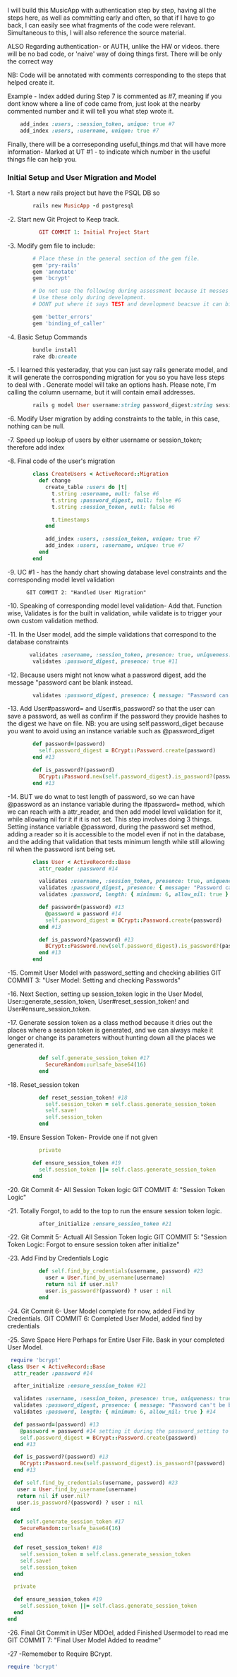 I will build this MusicApp with authentication step by step, having all the steps here, as well as committing early and often, so that if I have to go back, I can easily see what fragments of the code were relevant. Simultaneous to this, I will also reference the source material.

ALSO Regarding authentication- or AUTH,
unlike the HW or videos. there will be no bad code, or 'naive' way of doing things first. There will be only the correct way

NB: Code will be annotated with comments corresponding to the steps that helped create it.

Example - Index added during Step 7 is commented as #7, meaning if you dont know where a line of code came from, just look at the nearby commented number and it will tell you what step wrote it.

```ruby
    add_index :users, :session_token, unique: true #7
    add_index :users, :username, unique: true #7
```

Finally, there will be a correseponding useful_things.md that will have more information-
Marked at UT #1 - to indicate which number in the useful things file can help you.

### Initial Setup and User Migration and Model

-1. Start a new rails project but have the PSQL DB so
```ruby
        rails new MusicApp -d postgresql
```
-2. Start new Git Project to Keep track.
```ruby
          GIT COMMIT 1: Initial Project Start
```
-3. Modify gem file to include:
```ruby
        # Place these in the general section of the gem file.
        gem 'pry-rails'
        gem 'annotate'
        gem 'bcrypt'

        # Do not use the following during assessment because it messes with RSPEC.
        # Use these only during development.
        # DONT put where it says TEST and development beacsue it can bind to a test and make it pass when it should have failed

        gem 'better_errors'
        gem 'binding_of_caller'
```
-4. Basic Setup Commands
```ruby
        bundle install
        rake db:create
```
-5. I learned this yesteraday, that you can just say rails generate model, and it will generate the corrosponding migration for you so you have less steps to deal with . Generate model will take an options hash. Please note, I'm calling the column username, but it will contain email addresses.
```ruby
        rails g model User username:string password_digest:string session_token:string
```
-6. Modify User migration by adding constraints to the table, in this case, nothing can be null.

-7. Speed up lookup of users by either username or session_token; therefore add index

-8. Final code of the user's migration
```ruby
        class CreateUsers < ActiveRecord::Migration
          def change
            create_table :users do |t|
              t.string :username, null: false #6
              t.string :password_digest, null: false #6
              t.string :session_token, null: false #6

              t.timestamps
            end

            add_index :users, :session_token, unique: true #7
            add_index :users, :username, unique: true #7
          end
        end
```
-9. UC #1 - has the handy chart showing database level constraints and the corresponding model level validation

          GIT COMMIT 2: "Handled User Migration"   

-10. Speaking of corresponding model level validation- Add that. Function wise, Validates is for the built in validation, while validate is to trigger your own custom validation method.

-11. In the User model, add the simple validations that correspond to the database constraints
```ruby
       validates :username, :session_token, presence: true, uniqueness: true #11
        validates :password_digest, presence: true #11
```
-12. Because users might not know what a password digest, add the message "password cant be blank instead.
```ruby
        validates :password_digest, presence: { message: "Password can't be blank" } #11, #12
```
-13. Add User#password= and User#is_password? so that the user can save a password, as well as confirm if the password they provide hashes to the digest we have on file.
NB: you are using self.password_diget because you want to avoid using an instance variable such as @password_diget
```ruby
        def password=(password)
          self.password_digest = BCrypt::Password.create(password)
        end #13

        def is_password?(password)
          BCrypt::Password.new(self.password_digest).is_password?(password)
        end #13
```
-14. BUT we do wnat to test length of password, so we can have @password as an instance variable during the #password= method, which we can reach with a attr_reader, and then add model level validation for it, while allowing nil for it if it is not set. This step involves doing 3 things. Setting instance variable @password, during the password set method, adding a reader so it is accessible to the model even if not in the database, and the adding that validation that tests minimum length while still allowing nil when the password isnt being set.
```ruby
        class User < ActiveRecord::Base
          attr_reader :password #14

          validates :username, :session_token, presence: true, uniqueness: true #11
          validates :password_digest, presence: { message: "Password can't be blank" } #11, #12
          validates :password, length: { minimum: 6, allow_nil: true } #14

          def password=(password) #13
            @password = password #14
            self.password_digest = BCrypt::Password.create(password)
          end #13

          def is_password?(password) #13
            BCrypt::Password.new(self.password_digest).is_password?(password)
          end #13
        end
```
-15. Commit User Model with password_setting and checking abilities
          GIT COMMIT 3: "User Model: Setting and checking Passwords"    

-16. Next Section, setting up session_token logic in the User Model, User::generate_session_token, User#reset_session_token! and User#ensure_session_token.

-17. Generate session token as a class method because it dries out the places where a session token is generated, and we can always make it longer or change its parameters without hunting down all the places we generated it.
```ruby
          def self.generate_session_token #17
            SecureRandom::urlsafe_base64(16)
          end
```
-18. Reset_session token
```ruby
          def reset_session_token! #18
            self.session_token = self.class.generate_session_token
            self.save!
            self.session_token
          end
```
-19. Ensure Session Token- Provide one if not given
```ruby
          private

        def ensure_session_token #19
          self.session_token ||= self.class.generate_session_token
        end
```
-20. Git Commit 4- All Session Token logic
            GIT COMMIT 4: "Session Token Logic"

-21. Totally Forgot, to add to the top to run the ensure session token logic.
```ruby
          after_initialize :ensure_session_token #21
```
-22. Git Commit 5- Actuall All Session Token logic
            GIT COMMIT 5: "Session Token Logic: Forgot to ensure session token after initialize"

-23. Add Find by Credentials Logic
```ruby
          def self.find_by_credentials(username, password) #23
            user = User.find_by_username(username)
            return nil if user.nil?
            user.is_password?(password) ? user : nil
          end
```
-24. Git Commit 6- User Model complete for now, added Find by Credentials.
            GIT COMMIT 6: Completed User Model, added find by credentials

-25. Save Space Here Perhaps for Entire User File. Bask in your completed User Model.
```ruby
 require 'bcrypt'
class User < ActiveRecord::Base
  attr_reader :password #14

  after_initialize :ensure_session_token #21

  validates :username, :session_token, presence: true, uniqueness: true #11
  validates :password_digest, presence: { message: "Password can't be blank" } #11, #12
  validates :password, length: { minimum: 6, allow_nil: true } #14

  def password=(password) #13
    @password = password #14 setting it during the password_setting to test validation
    self.password_digest = BCrypt::Password.create(password)
  end #13

  def is_password?(password) #13
    BCrypt::Password.new(self.password_digest).is_password?(password)
  end #13

  def self.find_by_credentials(username, password) #23
   user = User.find_by_username(username)
   return nil if user.nil?
   user.is_password?(password) ? user : nil
 end

  def self.generate_session_token #17
    SecureRandom::urlsafe_base64(16)
  end

  def reset_session_token! #18
    self.session_token = self.class.generate_session_token
    self.save!
    self.session_token
  end

  private

  def ensure_session_token #19
    self.session_token ||= self.class.generate_session_token
  end
end
```
-26. Final Git Commit in USer MDOel, added Finished Usermodel to read me
        GIT COMMIT 7: "Final User Model Added to readme"

-27 -Rememeber to Require BCrypt.
```ruby
require 'bcrypt'
```
